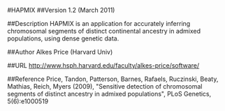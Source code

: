 #HAPMIX
##Version
1.2 (March 2011)

##Description
HAPMIX is an application for accurately inferring chromosomal segments of distinct continental ancestry in admixed populations, using dense genetic data.

##Author
Alkes Price (Harvard Univ)

##URL
http://www.hsph.harvard.edu/faculty/alkes-price/software/

##Reference
Price, Tandon, Patterson, Barnes, Rafaels, Ruczinski, Beaty, Mathias, Reich, Myers (2009), "Sensitive detection of chromosomal segments of distinct ancestry in admixed populations", PLoS Genetics, 5(6):e1000519


